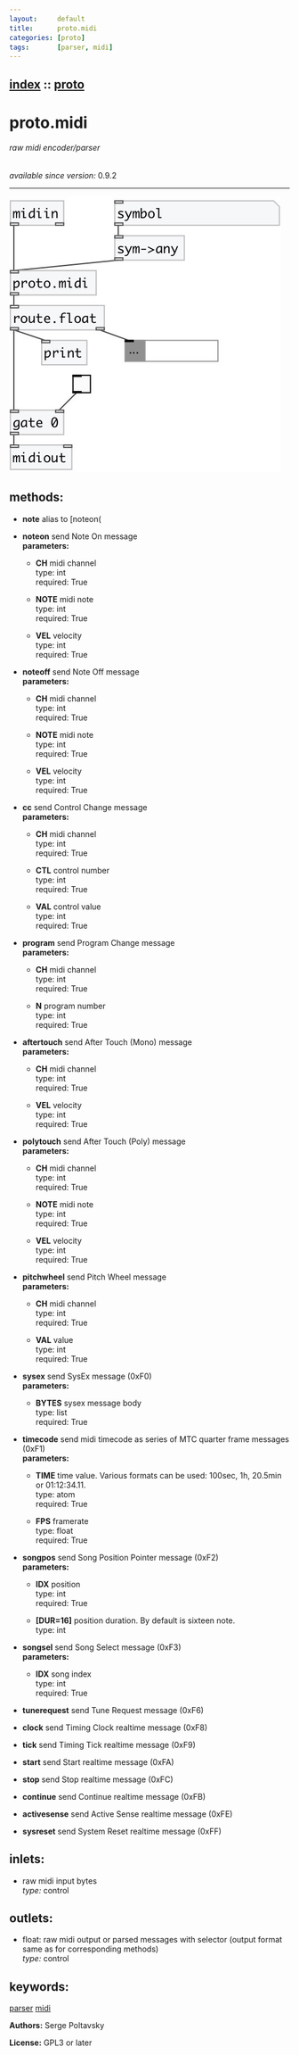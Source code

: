 ```yaml
---
layout:     default
title:      proto.midi
categories: [proto]
tags:       [parser, midi]
---
```

[index](index.html) :: [proto](category_proto.html)
---

# proto.midi

###### raw midi encoder/parser

*available since version:* 0.9.2

---




[![example](../examples/img/proto.midi.jpg)](../examples/pd/proto.midi.pd)





## methods:

* **note**
alias to [noteon(<br>

* **noteon**
send Note On message<br>
  __parameters:__
  - **CH** midi channel<br>
    type: int <br>
    required: True <br>

  - **NOTE** midi note<br>
    type: int <br>
    required: True <br>

  - **VEL** velocity<br>
    type: int <br>
    required: True <br>

* **noteoff**
send Note Off message<br>
  __parameters:__
  - **CH** midi channel<br>
    type: int <br>
    required: True <br>

  - **NOTE** midi note<br>
    type: int <br>
    required: True <br>

  - **VEL** velocity<br>
    type: int <br>
    required: True <br>

* **cc**
send Control Change message<br>
  __parameters:__
  - **CH** midi channel<br>
    type: int <br>
    required: True <br>

  - **CTL** control number<br>
    type: int <br>
    required: True <br>

  - **VAL** control value<br>
    type: int <br>
    required: True <br>

* **program**
send Program Change message<br>
  __parameters:__
  - **CH** midi channel<br>
    type: int <br>
    required: True <br>

  - **N** program number<br>
    type: int <br>
    required: True <br>

* **aftertouch**
send After Touch (Mono) message<br>
  __parameters:__
  - **CH** midi channel<br>
    type: int <br>
    required: True <br>

  - **VEL** velocity<br>
    type: int <br>
    required: True <br>

* **polytouch**
send After Touch (Poly) message<br>
  __parameters:__
  - **CH** midi channel<br>
    type: int <br>
    required: True <br>

  - **NOTE** midi note<br>
    type: int <br>
    required: True <br>

  - **VEL** velocity<br>
    type: int <br>
    required: True <br>

* **pitchwheel**
send Pitch Wheel message<br>
  __parameters:__
  - **CH** midi channel<br>
    type: int <br>
    required: True <br>

  - **VAL** value<br>
    type: int <br>
    required: True <br>

* **sysex**
send SysEx message (0xF0)<br>
  __parameters:__
  - **BYTES** sysex message body<br>
    type: list <br>
    required: True <br>

* **timecode**
send midi timecode as series of MTC quarter frame messages (0xF1)<br>
  __parameters:__
  - **TIME** time value. Various formats can be used: 100sec, 1h, 20.5min or 01:12:34.11.<br>
    type: atom <br>
    required: True <br>

  - **FPS** framerate<br>
    type: float <br>
    required: True <br>

* **songpos**
send Song Position Pointer message (0xF2)<br>
  __parameters:__
  - **IDX** position<br>
    type: int <br>
    required: True <br>

  - **[DUR=16]** position duration. By default is sixteen note.<br>
    type: int <br>

* **songsel**
send Song Select message (0xF3)<br>
  __parameters:__
  - **IDX** song index<br>
    type: int <br>
    required: True <br>

* **tunerequest**
send Tune Request message (0xF6)<br>

* **clock**
send Timing Clock realtime message (0xF8)<br>

* **tick**
send Timing Tick realtime message (0xF9)<br>

* **start**
send Start realtime message (0xFA)<br>

* **stop**
send Stop realtime message (0xFC)<br>

* **continue**
send Continue realtime message (0xFB)<br>

* **activesense**
send Active Sense realtime message (0xFE)<br>

* **sysreset**
send System Reset realtime message (0xFF)<br>






## inlets:

* raw midi input bytes<br>
_type:_ control



## outlets:

* float: raw midi output or parsed messages with selector (output format same as for corresponding methods)<br>
_type:_ control



## keywords:

[parser](keywords/parser.html)
[midi](keywords/midi.html)






**Authors:** Serge Poltavsky




**License:** GPL3 or later





